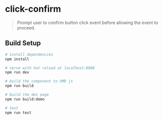 # click-confirm

> Prompt user to confirm button click event before allowing the event to proceed.

## Build Setup

``` bash
# install dependencies
npm install

# serve with hot reload at localhost:8080
npm run dev

# build the component to UMD js
npm run build

# build the dev page
npm run build:demo

# test
npm run test
```
